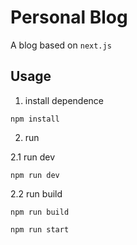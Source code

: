 # Personal Blog

A blog based on `next.js`

## Usage

1. install dependence

`npm install` 

2. run

2.1 run dev

`npm run dev`

2.2 run build

`npm run build`

`npm run start`
